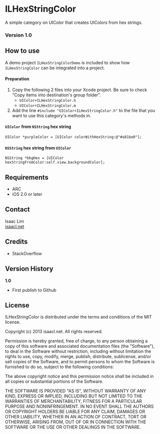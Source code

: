 ILHexStringColor
================

A simple category on UIColor that creates UIColors from hex strings.

### Version 1.0

How to use
----------
A demo project `ILHexStringColorDemo` is included to show how `ILHexStringColor` can be integrated into a project.

#### Preparation
1. Copy the following 2 files into your Xcode project. Be sure to check "Copy items into destination's group folder".
    - `UIColor+ILHexStringColor.h`
    - `UIColor+ILHexStringColor.m`
4. Add the line `#include "UIColor+ILHexStringColor.h"` to the file that you want to use this category's methods in.

#### `UIColor` from `NSString` hex string

    UIColor *purpleColor = [UIColor colorWithHexString:@"#a81be0"];

#### `NSString` hex string from `UIColor`

    NSString *bkgHex = [UIColor hexStringFromColor:self.view.backgroundColor];

Requirements
------------
- ARC
- iOS 2.0 or later

Contact
-------
Isaac Lim   
[isaacl.net](http://isaacl.net)

Credits
-------
- StackOverflow

Version History
---------------
**1.0**  
- First publish to Github

License
-------
 ILHexStringColor is distributed under the terms and conditions of the MIT license.

 Copyright (c) 2013 isaacl.net. All rights reserved.

 Permission is hereby granted, free of charge, to any person obtaining a copy
 of this software and associated documentation files (the "Software"), to deal
 in the Software without restriction, including without limitation the rights
 to use, copy, modify, merge, publish, distribute, sublicense, and/or sell
 copies of the Software, and to permit persons to whom the Software is
 furnished to do so, subject to the following conditions:

 The above copyright notice and this permission notice shall be included in
 all copies or substantial portions of the Software.

 THE SOFTWARE IS PROVIDED "AS IS", WITHOUT WARRANTY OF ANY KIND, EXPRESS OR
 IMPLIED, INCLUDING BUT NOT LIMITED TO THE WARRANTIES OF MERCHANTABILITY,
 FITNESS FOR A PARTICULAR PURPOSE AND NONINFRINGEMENT. IN NO EVENT SHALL THE
 AUTHORS OR COPYRIGHT HOLDERS BE LIABLE FOR ANY CLAIM, DAMAGES OR OTHER
 LIABILITY, WHETHER IN AN ACTION OF CONTRACT, TORT OR OTHERWISE, ARISING FROM,
 OUT OF OR IN CONNECTION WITH THE SOFTWARE OR THE USE OR OTHER DEALINGS IN
 THE SOFTWARE.
